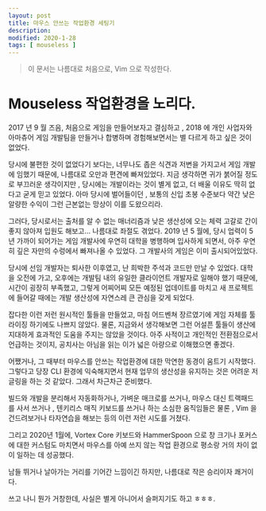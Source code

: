 ```yaml
---
layout: post
title: 마우스 안쓰는 작업환경 세팅기
description: 
modified: 2020-1-28
tags: [ mouseless ] 
---
```



> 이 문서는 나름대로 처음으로, Vim 으로 작성한다. 


# Mouseless 작업환경을 노리다.

2017 년 9 월 즈음, 처음으로 게임을 만들어보자고 결심하고 ,
2018 에 개인 사업자와 아마츄어 게임 개발팀을 만들거나 합병하며 경험해보면서는
별 다르게 하고 싶은 것이 없었다. 

당시에 불편한 것이 없었다기 보다는, 너무나도 좁은 식견과 저변을 가지고서 
게임 개발에 임했기 때문에, 나름대로 오만과 편견에 빠져있었다.
지금 생각하면 귀가 붉어질 정도로 부끄러운 생각이지만 , 당시에는 
개발이라는 것이 별게 없고, 더 배울 이유도 딱히 없다고 굳게 믿고 있었다. 
아마 당시에 벌어들이던 , 보통의 신입 초봉 수준보다 약간 낮은 알량한 수익이 그런 근본없는 망상이 이를 도왔으리라.

그러다, 당시로서는 출처를 알 수 없는 매너리즘과 낮은 생산성에 오는 체력 고갈로
간이 좋지 않아져 입원도 해보고... 나름대로 좌절도 겪었다. 
2019 년 5 월에, 당시 업력이 5년 가까이 되어가는 게임 개발사에 우연히 
대학을 병행하며 입사하게 되면서, 아주 우연히 깊은 자만의 수렁에서 빠져나올 수 있었다. 
그 개발사의 게임은 이미 출시되어있었다. 

당시에 선임 개발자는 퇴사한 이후였고, 난 희박한 주석과 코드만 만날 수 있었다.
대학을 오전에 가고, 오후에는 개발팀 내의 유일한 클라이언트 개발자로 일해야 했기 때문에, 
시간이 굉장히 부족했고, 그렇게 어찌어찌 모든 예정된 업데이트를 마치고 새 프로젝트에 들어갈 때에는 
개발 생산성에 자연스레 큰 관심을 갖게 되었다. 

잡다한 이런 저런 원시적인 툴들을 만들었고, 마침 어드벤쳐 장르였기에 게임 자체를 툴라이징 하기에도 나쁘지 않았다.
물론, 지금와서 생각해보면 그런 어설픈 툴들이 생산에 지대하게 효과적인 도움을 주지는 않았을 것이다. 
아주 사적이고 개인적인 전환점으로서 언급하는 것이지, 공치사는 아님을 읽는 이가 넓은 아량으로 이해했으면 좋겠다.

어쨌거나, 그 때부터 마우스를 안쓰는 작업환경에 대한 막연한 동경이 움트기 시작했다. 
그렇다고 당장 CLI 환경에 익숙해지면서 현재 업무의 생산성을 유지하는 것은 어려운 저글링을 하는 것 같았다. 
그래서 차근차근 준비했다. 

빌드와 개발을 분리해서 자동화하거나, 가벼운 매크로를 쓰거나, 마우스 대신 트랙패드를 사서 쓰거나 , 텐키리스 매직 키보드를 쓰거나 하는
소심한 움직임들은 물론 , Vim 을 건드려보거나 타자연습을 해보는 등의 이런 저런 시도를 거쳤다. 

그리고 2020년 1월에, Vortex Core 키보드와 HammerSpoon 으로 창 크기나 포커스에 대한 커스텀도 마치면서 마우스를 아예 쓰지 않는 작업 환경으로 평소랑 거의 차이 없이 일하는 데 성공했다. 

남들 뛰거나 날아가는 거리를 기어간 느낌이긴 하지만, 
나름대로 작은 승리이자 쾌거이다.

쓰고 나니 뭔가 거창한데, 사실은 별게 아니어서 슬퍼지기도 하고 ㅎㅎㅎ.



